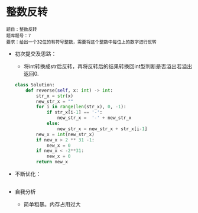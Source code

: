 # 整数反转

```
题目：整数反转
题库题号：7	
要求：给出一个32位的有符号整数，需要将这个整数中每位上的数字进行反转
```

- 初次提交及思路：

  - 将int转换成str后反转，再将反转后的结果转换回int型判断是否溢出若溢出返回0.

  ```python
  class Solution:
      def reverse(self, x: int) -> int:
          str_x = str(x)
          new_str_x = ""
          for i in range(len(str_x), 0, -1):
              if str_x[i-1] == '-':
                  new_str_x =  '-' + new_str_x
              else:
                  new_str_x = new_str_x + str_x[i-1]
          new_x = int(new_str_x)
          if new_x > 2 ** 31 -1:
              new_x = 0
          if new_x < -2**31:
              new_x = 0
          return new_x
  ```

- 不断优化：

  ```
  
  ```

- 自我分析

  - 简单粗暴。内存占用过大


